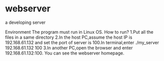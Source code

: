 # webserver
a developing server

Environment
The program must run in Linux OS.
How to run?
1.Put all the files in a same directory
2.In the host PC,assume the host IP is 192.168.61.132 and set the port of server is 100.In terminal,enter ./my_server 192.168.61.132 100
3.In another PC,open the browser and enter 192.168.61.132:100. You can see the webserver homepage.
